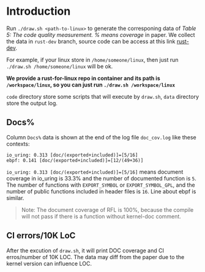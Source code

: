 # Introduction

Run `./draw.sh <path-to-linux>` to generate the corresponing data of *Table 5: The code quality measurement. % means coverage* in paper. We collect the data in `rust-dev` branch, source code can be access at this link [rust-dev](https://github.com/Rust-for-Linux/linux/tree/rust-dev/).

For example, if your linux store in `/home/someone/linux`, then just run `./draw.sh /home/someone/linux` will be ok.

**We provide a rust-for-linux repo in container and its path is `/workspace/linux`, so you can just run `./draw.sh /workspace/linux`**

`code` directory store some scripts that will execute by `draw.sh`, `data` directory store the output log.

## Docs%

Column `Docs%` data is shown at the end of the log file `doc_cov.log` like these contexts:

```plain-text
io_uring: 0.313 [doc/(exported+included)]=[5/16]
ebpf: 0.141 [doc/(exported+included)]=[12/(49+36)]
```

`io_uring: 0.313 [doc/(exported+included)]=[5/16]` means document coverage in io_uring is 33.3% and the number of documented function is `5`.
The number of functions with `EXPORT_SYMBOL` or `EXPORT_SYMBOL_GPL`, and the number of public functions included in header files is `16`. 
Line about ebpf is similar.

> Note: The document coverage of RFL is 100%, because the compile will not pass if there is a function without kernel-doc comment.

## CI errors/10K LoC

After the excution of `draw.sh`, it will print DOC coverage and CI erros/number of 10K LOC.
The data may diff from the paper due to the kernel version can influence LOC.
